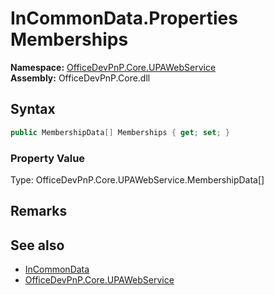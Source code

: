 # InCommonData.Properties Memberships
  

**Namespace:** [OfficeDevPnP.Core.UPAWebService](OfficeDevPnP.Core.UPAWebService.md)  
**Assembly:** OfficeDevPnP.Core.dll  
## Syntax
```C#
public MembershipData[] Memberships { get; set; }
```

### Property Value
Type: OfficeDevPnP.Core.UPAWebService.MembershipData[]  

## Remarks 

## See also
- [InCommonData](OfficeDevPnP.Core.UPAWebService.InCommonData.md) 
- [OfficeDevPnP.Core.UPAWebService](OfficeDevPnP.Core.UPAWebService.md) 
